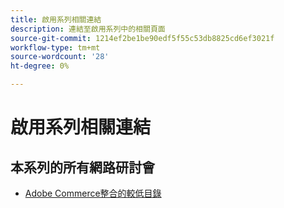 ```yaml
---
title: 啟用系列相關連結
description: 連結至啟用系列中的相關頁面
source-git-commit: 1214ef2be1be90edf5f55c53db8825cd6ef3021f
workflow-type: tm+mt
source-wordcount: '28'
ht-degree: 0%

---
```


# 啟用系列相關連結

## 本系列的所有網路研討會

* [Adobe Commerce整合的較低目錄](../enablement-series/lower-total-cost-of-owership-commerce-integrations.md)
